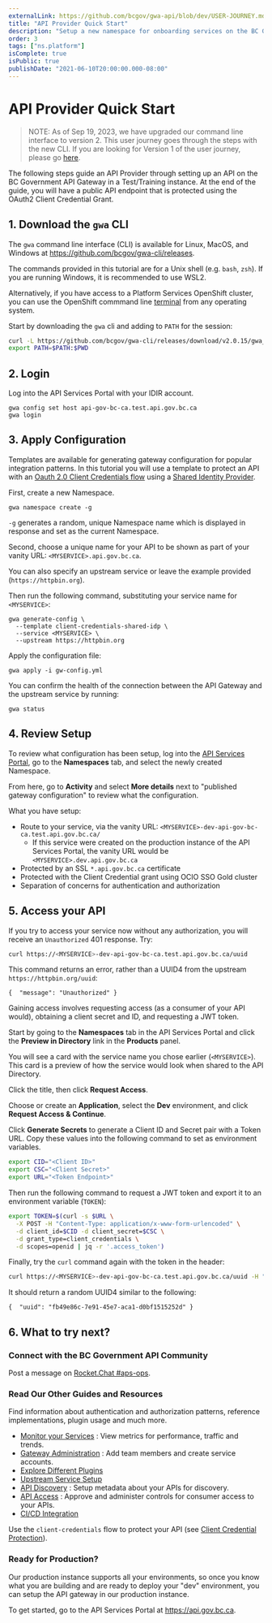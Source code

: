 ```yaml
---
externalLink: https://github.com/bcgov/gwa-api/blob/dev/USER-JOURNEY.md
title: "API Provider Quick Start"
description: "Setup a new namespace for onboarding services on the BC Gov API Gateway."
order: 3
tags: ["ns.platform"]
isComplete: true
isPublic: true
publishDate: "2021-06-10T20:00:00.000-08:00"
---
```


# API Provider Quick Start

> NOTE: As of Sep 19, 2023, we have upgraded our command line interface to version 2. This user journey goes through the steps with the new CLI. If you are looking for Version 1 of the user journey, please go [here](owner-journey-v1.md).

The following steps guide an API Provider through setting up an API on the BC Government API Gateway in a Test/Training instance. At the end of the guide, you will have a public API endpoint that is protected using the OAuth2 Client Credential Grant.

## 1. Download the `gwa` CLI

The `gwa` command line interface (CLI) is available for Linux, MacOS, and Windows at https://github.com/bcgov/gwa-cli/releases. 

The commands provided in this tutorial are for a Unix shell (e.g. `bash`, `zsh`). If you are running Windows, it is recommended to use WSL2. 

Alternatively, if you have access to a Platform Services OpenShift cluster, you can use the OpenShift commmand line [terminal](https://console.apps.silver.devops.gov.bc.ca/terminal) from any operating system.

Start by downloading the `gwa` cli and adding to `PATH` for the session:

```sh
curl -L https://github.com/bcgov/gwa-cli/releases/download/v2.0.15/gwa_Linux_x86_64.tgz | tar -zxf -
export PATH=$PATH:$PWD
```

## 2. Login

Log into the API Services Portal with your IDIR account.

```
gwa config set host api-gov-bc-ca.test.api.gov.bc.ca
gwa login
```

## 3. Apply Configuration

Templates are available for generating gateway configuration for popular integration patterns. In this tutorial you will use a template to protect an API with an [Oauth 2.0 Client Credentials flow](./tutorial-idp-client-cred-flow.md) using a [Shared Identity Provider](./tutorial-idp-client-cred-flow.md#shared-idp).

First, create a new Namespace. 

```
gwa namespace create -g
```

`-g` generates a random, unique Namespace name which is displayed in response and set as the current Namespace.

Second, choose a unique name for your API to be shown as part of your vanity URL: `<MYSERVICE>.api.gov.bc.ca`.

You can also specify an upstream service or leave the example provided (`https://httpbin.org`).

Then run the following command, substituting your service name for `<MYSERVICE>`:

```
gwa generate-config \
  --template client-credentials-shared-idp \
  --service <MYSERVICE> \
  --upstream https://httpbin.org
```

Apply the configuration file:

```
gwa apply -i gw-config.yml
```

You can confirm the health of the connection between the API Gateway and the upstream service by running:

```
gwa status
```

## 4. Review Setup

To review what configuration has been setup, log into the [API Services Portal](https://api-gov-bc-ca.test.api.gov.bc.ca), go to the **Namespaces** tab, and select the newly created Namespace.

From here, go to **Activity** and select **More details** next to "published gateway configuration" to review what the configuration.

What you have setup:

- Route to your service, via the vanity URL: `<MYSERVICE>-dev-api-gov-bc-ca.test.api.gov.bc.ca/`
  - If this service were created on the production instance of the API Services Portal, the vanity URL would be `<MYSERVICE>.dev.api.gov.bc.ca`
- Protected by an SSL `*.api.gov.bc.ca` certificate
- Protected with the Client Credential grant using OCIO SSO Gold cluster
- Separation of concerns for authentication and authorization

## 5. Access your API

If you try to access your service now without any authorization, you will receive an `Unauthorized` 401 response. Try:

```sh
curl https://<MYSERVICE>-dev-api-gov-bc-ca.test.api.gov.bc.ca/uuid
```

This command returns an error, rather than a UUID4 from the upstream `https://httpbin.org/uuid`:

`{  "message": "Unauthorized" }`

Gaining access involves requesting access (as a consumer of your API would), obtaining a client secret and ID, and requesting a JWT token.

Start by going to the **Namespaces** tab in the API Services Portal and click the **Preview in Directory** link in the **Products** panel.

You will see a card with the service name you chose earlier (`<MYSERVICE>`). This card is a preview of how the service would look when shared to the API Directory.

Click the title, then click **Request Access**.

Choose or create an **Application**, select the **Dev** environment, and click **Request Access & Continue**.

Click **Generate Secrets** to generate a Client ID and Secret pair with a Token URL. Copy these values into the following command to set as environment variables.

```sh
export CID="<Client ID>"
export CSC="<Client Secret>"
export URL="<Token Endpoint>"
```

Then run the following command to request a JWT token and export it to an environment variable (`TOKEN`):

```sh
export TOKEN=$(curl -s $URL \
  -X POST -H "Content-Type: application/x-www-form-urlencoded" \
  -d client_id=$CID -d client_secret=$CSC \
  -d grant_type=client_credentials \
  -d scopes=openid | jq -r '.access_token')
```

Finally, try the `curl` command again with the token in the header:

```sh
curl https://<MYSERVICE>-dev-api-gov-bc-ca.test.api.gov.bc.ca/uuid -H "Authorization: Bearer $TOKEN"
```

It should return a random UUID4 similar to the following:

`{  "uuid": "fb49e86c-7e91-45e7-aca1-d0bf1515252d" }`


## 6. What to try next?

### Connect with the BC Government API Community

Post a message on [Rocket.Chat #aps-ops](https://chat.developer.gov.bc.ca/channel/aps-ops).

### Read Our Other Guides and Resources

Find information about authentication and authorization patterns, reference implementations, plugin usage and much more.

- [Monitor your Services](../resources/monitoring.md) : View metrics for performance, traffic and trends.
- [Gateway Administration](../resources/gateway-admin.md) : Add team members and create service accounts.
- [Explore Different Plugins](../resources/gateway-configuration.md)
- [Upstream Service Setup](../resources/upstream-services.md)
- [API Discovery](../resources/api-discovery.md) : Setup metadata about your APIs for discovery.
- [API Access](../resources/api-access.md) : Approve and administer controls for consumer access to your APIs.
- [CI/CD Integration](../resources/cicd-integration.md)

Use the `client-credentials` flow to protect your API (see [Client Credential Protection](tutorial-idp-client-cred-flow.md)).

### Ready for Production?

Our production instance supports all your environments, so once you know what you are building and are ready to deploy your "dev" environment, you can setup the API gateway in our production instance.

To get started, go to the API Services Portal at https://api.gov.bc.ca.
